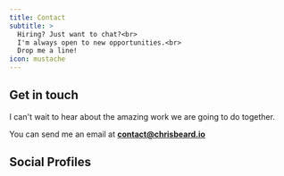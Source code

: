 ```yaml
---
title: Contact
subtitle: >
  Hiring? Just want to chat?<br>
  I'm always open to new opportunities.<br>
  Drop me a line!
icon: mustache
---
```


## Get in touch

I can't wait to hear about the amazing work we are going to do together.

You can send me an email at
<a href="mailto:contact@chrisbeard.io">__contact@chrisbeard.io__</a>

## Social Profiles

<a href='//www.linkedin.com/in/christopher-beard-90812b137' target='_blank' class='no-dec'><i class='icon-social-linkedin big'></i></a>

<a href='//github.com/christopher-beard-90812b137' target='_blank' class='no-dec'><i class='icon-social-github big'></i></a>
